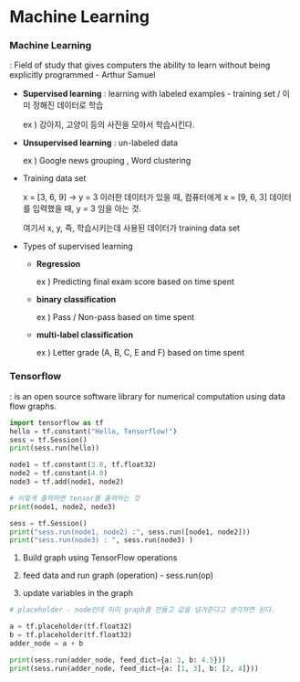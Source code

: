 # Machine Learning

### Machine Learning 

: Field of study that gives computers the ability to learn without being explicitly programmed - Arthur Samuel 



- **Supervised learning** : learning with labeled examples - training set / 이미 정해진 데이터로 학습

  ex ) 강아지, 고양이 등의 사진을 모아서 학습시킨다. 

- **Unsupervised learning** : un-labeled data

  ex ) Google news grouping , Word clustering 



- Training data set 

  x = [3, 6, 9] -> y = 3 이러한 데이터가 있을 때, 컴퓨터에게 x = [9, 6, 3] 데이터를 입력했을 때, y = 3 임을 아는 것. 

  여기서 x, y, 즉, 학습시키는데 사용된 데이터가 training data set 

  

- Types of supervised learning 

  - **Regression** 

    ex ) Predicting final exam score based on time spent

  - **binary classification**

    ex ) Pass / Non-pass based on time spent

  - **multi-label classification**

    ex ) Letter grade (A, B, C, E and F) based on time spent

    

### Tensorflow 

: is an open source software library for numerical computation using data flow graphs.



```python
import tensorflow as tf
hello = tf.constant("Hello, Tensorflow!")
sess = tf.Session()
print(sess.run(hello))

node1 = tf.constant(3.0, tf.float32)
node2 = tf.constant(4.0)
node3 = tf.add(node1, node2)

# 이렇게 출력하면 tensor를 출력하는 것 
print(node1, node2, node3)

sess = tf.Session()
print("sess.run(node1, node2) :", sess.run([node1, node2]))
print("sess.run(node3) : ", sess.run(node3) )
```

1) Build graph using TensorFlow operations

2) feed data and run graph (operation) - sess.run(op)

3) update variables in the graph



```python
# placeholder - node인데 미리 graph를 만들고 값을 넘겨준다고 생각하면 된다. 

a = tf.placeholder(tf.float32)
b = tf.placeholder(tf.float32)
adder_node = a + b

print(sess.run(adder_node, feed_dict={a: 3, b: 4.5}))
print(sess.run(adder_node, feed_dict={a: [1, 3], b: [2, 4]}))
```





